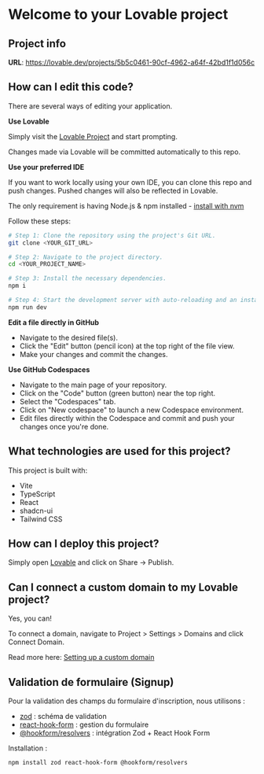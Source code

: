# Welcome to your Lovable project

## Project info

**URL**: https://lovable.dev/projects/5b5c0461-90cf-4962-a64f-42bd1f1d056c

## How can I edit this code?

There are several ways of editing your application.

**Use Lovable**

Simply visit the [Lovable Project](https://lovable.dev/projects/5b5c0461-90cf-4962-a64f-42bd1f1d056c) and start prompting.

Changes made via Lovable will be committed automatically to this repo.

**Use your preferred IDE**

If you want to work locally using your own IDE, you can clone this repo and push changes. Pushed changes will also be reflected in Lovable.

The only requirement is having Node.js & npm installed - [install with nvm](https://github.com/nvm-sh/nvm#installing-and-updating)

Follow these steps:

```sh
# Step 1: Clone the repository using the project's Git URL.
git clone <YOUR_GIT_URL>

# Step 2: Navigate to the project directory.
cd <YOUR_PROJECT_NAME>

# Step 3: Install the necessary dependencies.
npm i

# Step 4: Start the development server with auto-reloading and an instant preview.
npm run dev
```

**Edit a file directly in GitHub**

- Navigate to the desired file(s).
- Click the "Edit" button (pencil icon) at the top right of the file view.
- Make your changes and commit the changes.

**Use GitHub Codespaces**

- Navigate to the main page of your repository.
- Click on the "Code" button (green button) near the top right.
- Select the "Codespaces" tab.
- Click on "New codespace" to launch a new Codespace environment.
- Edit files directly within the Codespace and commit and push your changes once you're done.

## What technologies are used for this project?

This project is built with:

- Vite
- TypeScript
- React
- shadcn-ui
- Tailwind CSS

## How can I deploy this project?

Simply open [Lovable](https://lovable.dev/projects/5b5c0461-90cf-4962-a64f-42bd1f1d056c) and click on Share -> Publish.

## Can I connect a custom domain to my Lovable project?

Yes, you can!

To connect a domain, navigate to Project > Settings > Domains and click Connect Domain.

Read more here: [Setting up a custom domain](https://docs.lovable.dev/tips-tricks/custom-domain#step-by-step-guide)

## Validation de formulaire (Signup)

Pour la validation des champs du formulaire d'inscription, nous utilisons :
- [zod](https://zod.dev/) : schéma de validation
- [react-hook-form](https://react-hook-form.com/) : gestion du formulaire
- [@hookform/resolvers](https://react-hook-form.com/docs/useform/#resolver) : intégration Zod + React Hook Form

Installation :
```bash
npm install zod react-hook-form @hookform/resolvers
```
